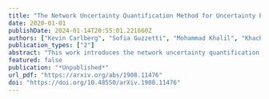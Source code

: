 ```yaml
---
title: "The Network Uncertainty Quantification Method for Uncertainty Propagation in Large-Scale Networks"
date: 2020-01-01
publishDate: 2024-01-14T20:55:01.221660Z
authors: ["Kevin Carlberg", "Sofia Guzzetti", "Mohammad Khalil", "Khachik Sargsyan"]
publication_types: ["2"]
abstract: "This work introduces the network uncertainty quantification (NetUQ) method for performing uncertainty propagation in systems composed of interconnected components. The method assumes the existence of a collection of components, each of which is characterized by exogenous-input random variables, endogenous-input random variables, output random variables, and a local uncertainty-propagation operator that computes output random variables from input random variables. The method assembles the full-system network by connecting components, which is achieved simply by associating endogenous-input random variables for each component with output random variables from other components; no other inter-component compatibility conditions are required. The network uncertainty-propagation problem is: Compute output random variables for all components given all exogenous-input random variables. To solve this problem, the method applies classical relaxation methods (i.e., Jacobi and Gauss--Seidel iteration with Anderson acceleration), which require only black-box evaluations of component uncertainty-propagation operators. Compared with other available methods, this approach is applicable to any network topology, promotes component independence by enabling components to employ tailored uncertainty-propagation operators, supports general functional representations of random variables, and requires no offline preprocessing stage. Also, because the method propagates functional representations of random variables throughout the network (and not, e.g., probability density functions), the joint distribution of any set of random variables throughout the network can be estimated a posteriori in a straightforward manner. We perform supporting convergence and error analysis and execute numerical experiments that demonstrate the weak- and strong-scaling performance of the method."
featured: false
publication: "*Unpublished*"
url_pdf: "https://arxiv.org/abs/1908.11476"
doi: "https://doi.org/10.48550/arXiv.1908.11476"
---
```



